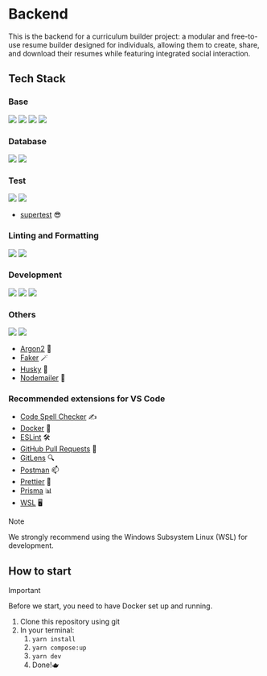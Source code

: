 # Backend

This is the backend for a curriculum builder project: a modular and free-to-use resume builder designed for individuals, allowing them to create, share, and download their resumes while featuring integrated social interaction.

## Tech Stack

### Base

[<img src="https://img.shields.io/badge/node.js-6DA55F?style=for-the-badge&logo=node.js&logoColor=white">](https://nodejs.org/en)
[<img src="https://img.shields.io/badge/yarn-%232C8EBB.svg?style=for-the-badge&logo=yarn&logoColor=white">](https://yarnpkg.com/)
[<img src="https://img.shields.io/badge/typescript-%23007ACC.svg?style=for-the-badge&logo=typescript&logoColor=white">](https://www.typescriptlang.org/)
[<img src="https://img.shields.io/badge/express.js-%23404d59.svg?style=for-the-badge&logo=express&logoColor=%2361DAFB">](https://expressjs.com/)

### Database

[<img src="https://img.shields.io/badge/postgres-%23316192.svg?style=for-the-badge&logo=postgresql&logoColor=white">](https://www.postgresql.org/)
[<img src="https://img.shields.io/badge/Prisma-3982CE?style=for-the-badge&logo=Prisma&logoColor=white">](https://www.prisma.io/)

### Test

[<img src="https://img.shields.io/badge/-jest-%23C21325?style=for-the-badge&logo=jest&logoColor=white">](https://jestjs.io/)
[<img src="https://img.shields.io/badge/Babel-F9DC3e?style=for-the-badge&logo=babel&logoColor=black">](https://babeljs.io/)

- [supertest](https://ladjs.github.io/superagent/) 😎

### Linting and Formatting

[<img src="https://img.shields.io/badge/ESLint-4B3263?style=for-the-badge&logo=eslint&logoColor=white">](https://eslint.org/)
[<img src="https://img.shields.io/badge/prettier-%23F7B93E.svg?style=for-the-badge&logo=prettier&logoColor=black">](https://prettier.io/)

### Development

[<img src="https://img.shields.io/badge/github-%23121011.svg?style=for-the-badge&logo=github&logoColor=white">](https://github.com/)
[<img src="https://img.shields.io/badge/docker-%230db7ed.svg?style=for-the-badge&logo=docker&logoColor=white">](https://www.docker.com/)
[<img src="https://img.shields.io/badge/Visual%20Studio%20Code-0078d7.svg?style=for-the-badge&logo=visual-studio-code&logoColor=white">](https://code.visualstudio.com/)

### Others

[<img src="https://img.shields.io/badge/JWT-black?style=for-the-badge&logo=JSON%20web%20tokens">](https://jwt.io/)
[<img src="https://img.shields.io/badge/zod-%233068b7.svg?style=for-the-badge&logo=zod&logoColor=white">](https://zod.dev/)

- [Argon2](https://www.argon2.com/) 🔐
- [Faker](https://fakerjs.dev/) 🪄
- [Husky](https://typicode.github.io/husky/) 🐶
- [Nodemailer](https://www.nodemailer.com/) 💌

### Recommended extensions for VS Code

- [Code Spell Checker](https://marketplace.visualstudio.com/items?itemName=streetsidesoftware.code-spell-checker) ✍️
- [Docker](https://code.visualstudio.com/docs/containers/overview) 🐳
- [ESLint](https://marketplace.visualstudio.com/items?itemName=dbaeumer.vscode-eslint) 🛠️
- [GitHub Pull Requests](https://marketplace.visualstudio.com/items?itemName=GitHub.vscode-pull-request-github) 🔗
- [GitLens](https://marketplace.visualstudio.com/items?itemName=eamodio.gitlens) 🔍
- [Postman](https://marketplace.visualstudio.com/items?itemName=Postman.postman-for-vscode) 📫
- [Prettier](https://marketplace.visualstudio.com/items?itemName=esbenp.prettier-vscode) 🎨
- [Prisma](https://marketplace.visualstudio.com/items?itemName=Prisma.prisma) 📊
- [WSL](https://code.visualstudio.com/docs/remote/wsl) 🖥️

> [!NOTE]
> We strongly recommend using the Windows Subsystem Linux (WSL) for development.

## How to start

> [!IMPORTANT]
> Before we start, you need to have Docker set up and running.

1. Clone this repository using git
2. In your terminal:
   1. `yarn install`
   2. `yarn compose:up`
   3. `yarn dev`
   4. Done!🫖
